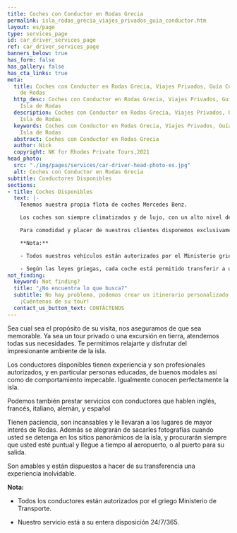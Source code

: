 ```yaml
---
title: Coches con Conductor en Rodas Grecia
permalink: isla_rodas_grecia_viajes_privados_guia_conductor.htm
layout: es/page
type: services_page
id: car_driver_services_page
ref: car_driver_services_page
banners_below: true
has_form: false
has_gallery: false
has_cta_links: true
meta:
  title: Coches con Conductor en Rodas Grecia, Viajes Privados, Guía Conductor, Isla
    de Rodas
  http_desc: Coches con Conductor en Rodas Grecia, Viajes Privados, Guía Conductor,
    Isla de Rodas
  description: Coches con Conductor en Rodas Grecia, Viajes Privados, Guía Conductor,
    Isla de Rodas
  keywords: Coches con Conductor en Rodas Grecia, Viajes Privados, Guía Conductor,
    Isla de Rodas
  abstract: Coches con Conductor en Rodas Grecia
  author: Nick
  copyright: NK for Rhodes Private Tours,2021
head_photo:
  src: "./img/pages/services/car-driver-head-photo-es.jpg"
  alt: Coches con Conductor en Rodas Grecia
subtitle: Conductores Disponibles
sections:
- title: Coches Disponibles
  text: |-
    Tenemos nuestra propia flota de coches Mercedes Benz.

    Los coches son siempre climatizados y de lujo, con un alto nivel de seguridad, y asegurados contra todo riesgo.

    Para comodidad y placer de nuestros clientes disponemos exclusivamente de vehículos Mercedes Benz en los cuales caben cómodamente 4 pasajeros además del conductor.

    **Nota:**

    - Todos nuestros vehículos están autorizados por el Ministerio griego de Transportes y controladas por la Autoridad de Control de Transporte griego (KTEO) cada año.

    - Según las leyes griegas, cada coche está permitido transferir a un máximo de 4 pasajeros. [Los vehículos más grandes están disponibles para grupos](/tours_para_grupos_rodas_grecia.htm)
not_finding:
  keyword: Not finding?
  title: "¿No encuentra lo que busca?"
  subtitle: No hay problema, podemos crear un itinerario personalizado para usted.
    ¡Cuéntenos de su tour!
  contact_us_button_text: CONTÁCTENOS
---
```


Sea cual sea el propósito de su visita, nos aseguramos de que sea memorable. Ya sea un tour privado o una excursión en tierra, atendemos todas sus necesidades. Te permitimos relajarte y disfrutar del impresionante ambiente de la isla.

Los conductores disponibles tienen experiencia y son profesionales autorizados, y en particular personas educadas, de buenos modales así como de comportamiento impecable. Igualmente conocen perfectamente la isla.

Podemos también prestar servicios con conductores que hablen inglés, francés, italiano, alemán, y español

Tienen paciencia, son incansables y le llevaran a los lugares de mayor interés de Rodas. Además se alegrarán de sacarles fotografías cuando usted se detenga en los sitios panorámicos de la isla, y procurarán siempre que usted esté puntual y llegue a tiempo al aeropuerto, o al puerto para su salida.

Son amables y están dispuestos a hacer de su transferencia una experiencia inolvidable.

**Nota:**

- Todos los conductores están autorizados por el griego Ministerio de Transporte.

- Nuestro servicio está a su entera disposición 24/7/365.